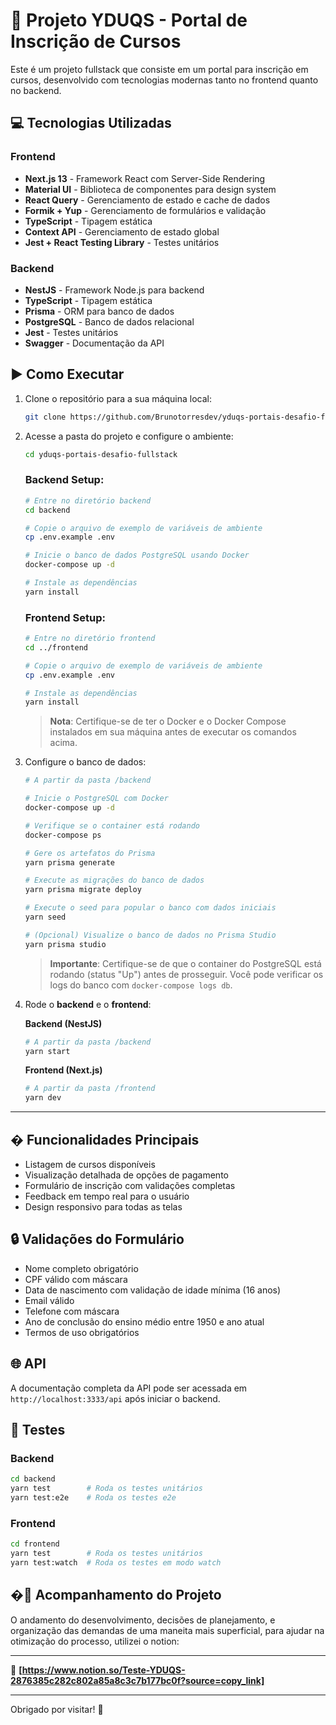 # 🚀 Projeto YDUQS - Portal de Inscrição de Cursos

Este é um projeto fullstack que consiste em um portal para inscrição em cursos, desenvolvido com tecnologias modernas tanto no frontend quanto no backend.

## 💻 Tecnologias Utilizadas

### Frontend
- **Next.js 13** - Framework React com Server-Side Rendering
- **Material UI** - Biblioteca de componentes para design system
- **React Query** - Gerenciamento de estado e cache de dados
- **Formik + Yup** - Gerenciamento de formulários e validação
- **TypeScript** - Tipagem estática
- **Context API** - Gerenciamento de estado global
- **Jest + React Testing Library** - Testes unitários

### Backend
- **NestJS** - Framework Node.js para backend
- **TypeScript** - Tipagem estática
- **Prisma** - ORM para banco de dados
- **PostgreSQL** - Banco de dados relacional
- **Jest** - Testes unitários
- **Swagger** - Documentação da API

## ▶️ Como Executar

1. Clone o repositório para a sua máquina local:
   ```bash
   git clone https://github.com/Brunotorresdev/yduqs-portais-desafio-fullstack.git
   ```

2. Acesse a pasta do projeto e configure o ambiente:
   ```bash
   cd yduqs-portais-desafio-fullstack
   ```

   ### Backend Setup:
   ```bash
   # Entre no diretório backend
   cd backend
   
   # Copie o arquivo de exemplo de variáveis de ambiente
   cp .env.example .env
   
   # Inicie o banco de dados PostgreSQL usando Docker
   docker-compose up -d
   
   # Instale as dependências
   yarn install
   ```
   
   ### Frontend Setup:
   ```bash
   # Entre no diretório frontend
   cd ../frontend
   
   # Copie o arquivo de exemplo de variáveis de ambiente
   cp .env.example .env
   
   # Instale as dependências
   yarn install
   ```

   > **Nota**: Certifique-se de ter o Docker e o Docker Compose instalados em sua máquina antes de executar os comandos acima.

3. Configure o banco de dados:
   ```bash
   # A partir da pasta /backend
   
   # Inicie o PostgreSQL com Docker
   docker-compose up -d
   
   # Verifique se o container está rodando
   docker-compose ps
   
   # Gere os artefatos do Prisma
   yarn prisma generate
   
   # Execute as migrações do banco de dados
   yarn prisma migrate deploy
   
   # Execute o seed para popular o banco com dados iniciais
   yarn seed
   
   # (Opcional) Visualize o banco de dados no Prisma Studio
   yarn prisma studio
   ```

   > **Importante**: Certifique-se de que o container do PostgreSQL está rodando (status "Up") antes de prosseguir. Você pode verificar os logs do banco com `docker-compose logs db`.

4. Rode o **backend** e o **frontend**:
   
   **Backend (NestJS)**
   ```bash
   # A partir da pasta /backend
   yarn start
   ```
   
   **Frontend (Next.js)**
   ```bash
   # A partir da pasta /frontend
   yarn dev
   ```

---

## � Funcionalidades Principais

- Listagem de cursos disponíveis
- Visualização detalhada de opções de pagamento
- Formulário de inscrição com validações completas
- Feedback em tempo real para o usuário
- Design responsivo para todas as telas

## 🔒 Validações do Formulário

- Nome completo obrigatório
- CPF válido com máscara
- Data de nascimento com validação de idade mínima (16 anos)
- Email válido
- Telefone com máscara
- Ano de conclusão do ensino médio entre 1950 e ano atual
- Termos de uso obrigatórios

## 🌐 API

A documentação completa da API pode ser acessada em `http://localhost:3333/api` após iniciar o backend.

## 🧪 Testes

### Backend
```bash
cd backend
yarn test        # Roda os testes unitários
yarn test:e2e    # Roda os testes e2e
```

### Frontend
```bash
cd frontend
yarn test        # Roda os testes unitários
yarn test:watch  # Roda os testes em modo watch
```
## �📓 Acompanhamento do Projeto

O andamento do desenvolvimento, decisões de planejamento, e organização das demandas de uma maneita mais superficial, para ajudar na otimização do processo, utilizei o notion:

---   

🔗 **[https://www.notion.so/Teste-YDUQS-2876385c282c802a85a8c3c7b177bc0f?source=copy_link]**

---
Obrigado por visitar! 🚀
